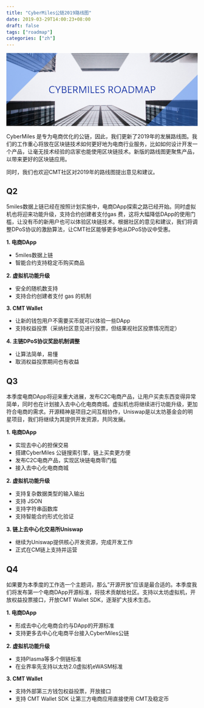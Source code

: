 ```yaml
---
title: "CyberMiles公链2019路线图"
date: 2019-03-29T14:00:23+08:00
draft: false
tags: ["roadmap"] 
categories: ["zh"] 
---
```


![](/images/20190329-roadmap-01.png)

CyberMiles 是专为电商优化的公链，因此，我们更新了2019年的发展路线图。我们的工作重心将放在区块链技术如何更好地为电商行业服务，比如如何设计开发一个产品，让毫无技术经验的店家也能使用区块链技术。新版的路线图更聚焦产品，以带来更好的区块链应用。

同时，我们也欢迎CMT社区对2019年的路线图提出意见和建议。

## Q2

5miles数据上链已经在按照计划实施中，电商DApp探索之路已经开始。同时虚拟机也将迎来功能升级，支持合约创建者支付gas 费，这将大幅降低DApp的使用门槛，让没有币的新用户也可以体验区块链技术。根据社区的意见和建议，我们将调整DPoS协议的激励算法，让CMT社区能够更多地从DPoS协议中受惠。

**1. 电商DApp**

* 5miles数据上链
* 智能合约支持稳定币购买商品

**2. 虚拟机功能升级**

* 安全的随机数支持
* 支持合约创建者支付 gas 的机制

**3. CMT Wallet**

* 让新的钱包用户不需要买币就可以体验一些DApp
* 支持权益投票（采纳社区意见进行投票，但结果视社区投票情况而定）

**4. 主链DPoS协议奖励机制调整**

* 让算法简单，易懂
* 取消权益投票期间也有收益


## Q3

本季度电商DApp将迎来重大进展，发布C2C电商产品，让用户买卖东西变得异常简单，同时也在计划接入去中心化电商商城。虚拟机也将继续进行功能升级，更加符合电商的需求。开源精神是项目之间互相协作，Uniswap是以太坊基金会的明星项目，我们将继续为其提供开发资源，共同发展。

**1. 电商DApp**

* 实现去中心的担保交易
* 搭建CyberMiles 公链搜索引擎，链上买卖更方便
* 发布C2C电商产品，实现区块链电商零门槛
* 接入去中心化电商商城

**2. 虚拟机功能升级**

* 支持复杂数据类型的输入输出
* 支持 JSON
* 支持字符串函数库
* 支持智能合约形式化验证

**3. 链上去中心化交易所Uniswap**

* 继续为Uniswap提供核心开发资源，完成开发工作
* 正式在CM链上支持并运营


## Q4
如果要为本季度的工作选一个主题词，那么”开源开放”应该是最合适的。本季度我们将发布第一个电商DApp开源标准，将技术贡献给社区。支持以太坊虚拟机，开放权益投票接口，开放CMT Wallet SDK，逐渐扩大技术生态。

**1. 电商DApp**

* 形成去中心化电商合约与DApp的开源标准
* 支持更多去中心化电商平台接入CyberMiles公链


**2. 虚拟机功能升级**

* 支持Plasma等多个侧链标准
* 在业界率先支持以太坊2.0虚拟机eWASM标准


**3. CMT Wallet**

* 支持外部第三方钱包权益投票，开放接口
* 支持 CMT Wallet SDK 让第三方电商应用直接使用 CMT及稳定币





